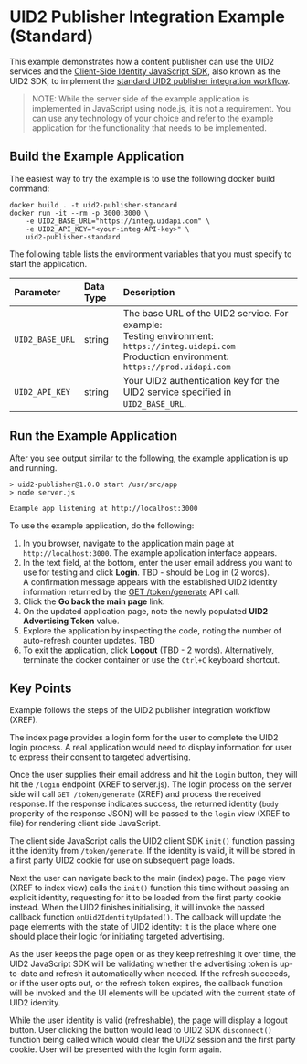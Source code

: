 # UID2 Publisher Integration Example (Standard)

This example demonstrates how a content publisher can use the UID2 services and the [Client-Side Identity JavaScript SDK](../uid2docs/blob/main/api/v1/sdks/client-side-identity-v1.md), also known as the UID2 SDK, to implement the [standard UID2 publisher integration workflow](../uid2docs/blob/main/api/v1/guides/publisher-client-side.md).

>NOTE: While the server side of the example application is implemented in JavaScript using node.js, it is not
a requirement. You can use any technology of your choice and refer to the example application for the functionality that needs to be implemented.

## Build the Example Application

The easiest way to try the example is to use the following docker build command:

```
docker build . -t uid2-publisher-standard
docker run -it --rm -p 3000:3000 \
    -e UID2_BASE_URL="https://integ.uidapi.com" \
    -e UID2_API_KEY="<your-integ-API-key>" \
    uid2-publisher-standard
```

The following table lists the environment variables that you must specify to start the application.

| Parameter | Data Type | Description |
| :--- | :--- | :--- |
| `UID2_BASE_URL` | string | The base URL of the UID2 service. For example:</br>Testing environment: `https://integ.uidapi.com`<br/>Production environment: `https://prod.uidapi.com` |
| `UID2_API_KEY` | string | Your UID2 authentication key for the UID2 service specified in `UID2_BASE_URL`. |

## Run the Example Application

After you see output similar to the following, the example application is up and running.

```
> uid2-publisher@1.0.0 start /usr/src/app
> node server.js

Example app listening at http://localhost:3000
```
To use the example application, do the following:

1. In you browser, navigate to the application main page at `http://localhost:3000`. The example application interface appears.
2. In the text field, at the bottom, enter the user email address you want to use for testing and click **Login**. TBD - should be Log in (2 words).</br>A confirmation message appears with the established UID2 identity information returned by the [GET /token/generate](../uid2docs/blob/main/api/v1/endpoints/get-token-generate.md) API call.
3. Click the **Go back the main page** link.
4. On the updated application page, note the newly populated **UID2 Advertising Token** value.
5. Explore the application by inspecting the code, noting the number of auto-refresh counter updates. TBD
6. To exit the application, click **Logout** (TBD - 2 words). Alternatively, terminate the docker container or use the `Ctrl+C` keyboard shortcut.


## Key Points

Example follows the steps of the UID2 publisher integration workflow (XREF).

The index page provides a login form for the user to complete the UID2 login process. A real application
would need to display information for user to express their consent to targeted advertising.

Once the user supplies their email address and hit the `Login` button, they will hit the `/login` endpoint (XREF to server.js).
The login process on the server side will call `GET /token/generate` (XREF) and process the received response.
If the response indicates success, the returned identity (`body` properity of the response JSON) will be passed
to the `login` view (XREF to file) for rendering client side JavaScript.

The client side JavaScript calls the UID2 client SDK `init()` function passing it the identity from `/token/generate`.
If the identity is valid, it will be stored in a first party UID2 cookie for use on subsequent page loads.

Next the user can navigate back to the main (index) page. The page view (XREF to index view) calls the `init()`
function this time without passing an explicit identity, requesting for it to be loaded from the first party cookie
instead. When the UID2 finishes initialising, it will invoke the passed callback function `onUid2IdentityUpdated()`.
The callback will update the page elements with the state of UID2 identity: it is the place where one should place
their logic for initiating targeted advertising.

As the user keeps the page open or as they keep refreshing it over time, the UID2 JavaScript SDK will be validating
whether the advertising token is up-to-date and refresh it automatically when needed. If the refresh succeeds, or
if the user opts out, or the refresh token expires, the callback function will be invoked and the UI elements
will be updated with the current state of UID2 identity.

While the user identity is valid (refreshable), the page will display a logout button. User clicking the button
would lead to UID2 SDK `disconnect()` function being called which would clear the UID2 session and the first party
cookie. User will be presented with the login form again.
